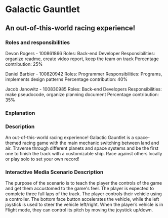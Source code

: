 # Galactic Gauntlet
## An out-of-this-world racing experience!

### Roles and responsibilities

Devon Rogers - 100861866
Roles: Back-end Developer
Responsibilities: organize readme, create video report, keep the team on track
Percentage contribution: 25%

Daniel Barbier - 100820942
Roles: Programmer
Responsibilities: Programs, implements design patterns
Percentage contribution: 40%

Jacob Janowitz - 100830985
Roles: Back-end Developers
Responsibilities: make pseudocode, organize planning document 
Percentage contribution: 35%

### Explanation


### Description
An out-of-this-world racing experience! Galactic Gauntlet is a space-themed racing game with the main mechanic switching between land and air.
Traverse through different planets and space systems and be the first one to finish the track with a customizable ship. Race against others locally or play solo to set your own record!

### Interactive Media Scenario Description

The purpose of the scenario is to teach the player the controls of the game and get them accustomed to the game's feel.
The player is expected to complete three full laps of the track. The player controls their vehicle using a controller.
The bottom face button accelerates the vehicle, while the left joystick is used to steer the vehicle left/right.
When the player’s vehicle is in Flight mode, they can control its pitch by moving the joystick up/down.
